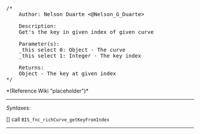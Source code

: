 <pre>/*
	Author: Nelson Duarte <@Nelson_G_Duarte>

	Description:
	Get's the key in given index of given curve

	Parameter(s):
	_this select 0: Object - The curve
	_this select 1: Integer - The key index

	Returns:
	Object - The key at given index
*/</pre>*(Reference Wiki "placeholder")*<!-- Remove this after fill-in -->


---
*Syntaxes:*

[] call `BIS_fnc_richCurve_getKeyFromIndex`

---
